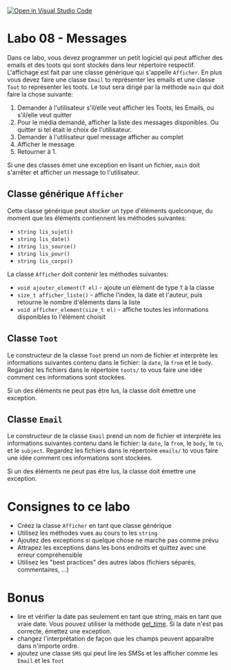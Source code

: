 [![Open in Visual Studio Code](https://classroom.github.com/assets/open-in-vscode-c66648af7eb3fe8bc4f294546bfd86ef473780cde1dea487d3c4ff354943c9ae.svg)](https://classroom.github.com/online_ide?assignment_repo_id=9765449&assignment_repo_type=AssignmentRepo)
# Labo 08 - Messages

Dans ce labo, vous devez programmer un petit logiciel qui peut afficher des
emails et des toots qui sont stockés dans leur répertoire respectif.
L'affichage est fait par une classe générique qui s'appelle `Afficher`.
En plus vous devez faire une classe `Email` to représenter les emails
et une classe `Toot` to représenter les toots.
Le tout sera dirigé par la méthode `main` qui doit faire la chose suivante:

1. Demander à l'utilisateur s'il/elle veut afficher les Toots, les Emails, ou
s'il/elle veut quitter
2. Pour le média demandé, afficher la liste des messages disponibles.
Ou quitter si tel était le choix de l'utilisateur.
3. Demander à l'utilisateur quel message afficher au complet
4. Afficher le message
5. Retourner à 1.

Si une des classes émet une exception en lisant un fichier, `main` doit s'arrêter
et afficher un message to l'utilisateur.

## Classe générique `Afficher`

Cette classe générique peut stocker un type d'éléments quelconque, du moment
que les éléments contiennent les méthodes suivantes:
- `string lis_sujet()`
- `string lis_date()`
- `string lis_source()`
- `string lis_pour()`
- `string lis_corps()`

La classe `Afficher` doit contenir les méthodes suivantes:

- `void ajouter_element(T el)` - ajoute un élément de type `T` à la classe
- `size_t afficher_liste()` - affiche l'index, la date et l'auteur, 
puis retourne le nombre d'éléments dans la liste
- `void afficher_element(size_t el)` - affiche toutes les informations disponibles to
l'élément choisit

## Classe `Toot`

Le constructeur de la classe `Toot` prend un nom de fichier et interprète les
informations suivantes contenu dans le fichier: la `date`, la `from` et le `body`.
Regardez les fichiers dans le répertoire `toots/` to vous faire une idée comment
ces informations sont stockées.

Si un des éléments ne peut pas être lus, la classe doit émettre une exception.

## Classe `Email`

Le constructeur de la classe `Email` prend un nom de fichier et interprète les
informations suivantes contenu dans le fichier: la `date`, la `from`, le `body`,
le `to`, et le `subject`.
Regardez les fichiers dans le répertoire `emails/` to vous faire une idée comment
ces informations sont stockées.

Si un des éléments ne peut pas être lus, la classe doit émettre une exception.

# Consignes to ce labo

- Créez la classe `Afficher` en tant que classe générique
- Utilisez les méthodes vues au cours to les `string`
- Ajoutez des exceptions si quelque chose ne marche pas comme prévu
- Attrapez les exceptions dans les bons endroits et quittez avec une erreur compréhensible
- Utilisez les "best practices" des autres labos (fichiers séparés, commentaires, ...)

# Bonus

- lire et vérifier la date pas seulement en tant que string, mais en tant que
vraie date. Vous pouvez utiliser la méthode [get_time](https://en.cppreference.com/w/cpp/io/manip/get_time).
Si la date n'est pas correcte, émettez une exception.
- changez l'interprétation de façon que les champs peuvent apparaître dans n'importe
ordre.
- ajoutez une classe `SMS` qui peut lire les SMSs et les afficher comme les `Email` et les
`Toot`
